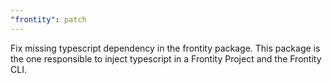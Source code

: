 ```yaml
---
"frontity": patch
---
```


Fix missing typescript dependency in the frontity package. This package is the one responsible to inject typescript in a Frontity Project and the Frontity CLI.
